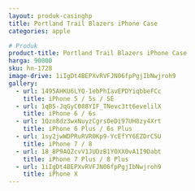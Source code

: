 ```yaml
---
layout: produk-casinghp
title: Portland Trail Blazers iPhone Case
categories: apple

# Produk
product-title: Portland Trail Blazers iPhone Case
harga: 90000
sku: hn-1728
image-drive: 1iIgDt4BEPXvRVFJN06fpPgjIbNwjroh9
gallery:
  - url: 1495AHKU6LYQ-1ebPhIavEPDYiqbbeFCc
    title: iPhone 5 / 5s / SE
  - url: 1qB5-JqGyC088YIF_TNevc3tt6evelilX
    title: iPhone 6 / 6s
  - url: 1Qzn8dz3wxNuyzCgrsOeDi97UH8zy4Xrt
    title: iPhone 6 Plus / 6s Plus
  - url: 1sy2jwWDPRuRVR0Kp9-YcEfYY6EZDrC5U
    title: iPhone 7 / 8
  - url: 18_8P9AOZcvV1JUDzB1YOXX0vA1I9Dabt
    title: iPhone 7 Plus / 8 Plus
  - url: 1iIgDt4BEPXvRVFJN06fpPgjIbNwjroh9
    title: iPhone X
---
```

